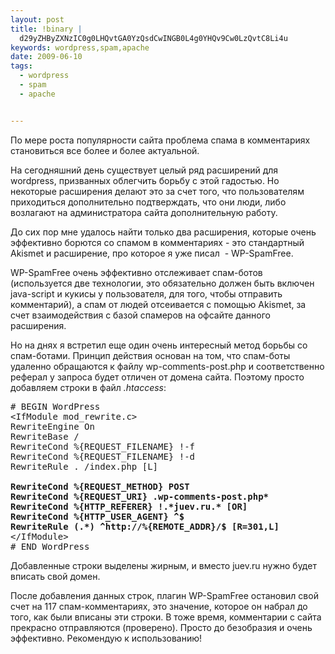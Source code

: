 ```yaml
--- 
layout: post
title: !binary |
  d29yZHByZXNzIC0g0LHQvtGA0YzQsdCwINGB0L4g0YHQv9Cw0LzQvtC8Li4u
keywords: wordpress,spam,apache
date: 2009-06-10
tags:
  - wordpress
  - spam
  - apache


---
```

По мере роста популярности сайта проблема спама в комментариях становиться все более и более актуальной.

На сегодняшний день существует целый ряд расширений для wordpress, призванных облегчить борьбу с этой гадостью. Но некоторые расширения делают это за счет того, что пользователям приходиться дополнительно подтверждать, что они люди, либо возлагают на администратора сайта дополнительную работу.

До сих пор мне удалось найти только два расширения, которые очень эффективно борются со спамом в комментариях - это стандартный Akismet и расширение, про которое я уже писал  - WP-SpamFree.

WP-SpamFree очень эффективно отслеживает спам-ботов (используется две технологии, это обязательно должен быть включен java-script и кукисы у пользователя, для того, чтобы отправить комментарий), а спам от людей отсеивается с помощью Akismet, за счет взаимодействия с базой спамеров на офсайте данного расширения.

Но на днях я встретил еще один очень интересный метод борьбы со спам-ботами. Принцип действия основан на том, что спам-боты удаленно обращаются к файлу wp-comments-post.php и соответственно реферал у запроса будет отличен от домена сайта. Поэтому просто добавляем строки в файл <em>.htaccess</em>:
<pre># BEGIN WordPress
&lt;IfModule mod_rewrite.c&gt;
RewriteEngine On
RewriteBase /
RewriteCond %&#123;REQUEST_FILENAME} !-f
RewriteCond %&#123;REQUEST_FILENAME} !-d
RewriteRule . /index.php [L]

<strong>RewriteCond %&#123;REQUEST_METHOD} POST
RewriteCond %&#123;REQUEST_URI} .wp-comments-post.php*
RewriteCond %&#123;HTTP_REFERER} !.*juev.ru.* [OR]
RewriteCond %&#123;HTTP_USER_AGENT} ^$
RewriteRule (.*) ^http://%&#123;REMOTE_ADDR}/$ [R=301,L]</strong>
&lt;/IfModule&gt;
# END WordPress</pre>
Добавленные строки выделены жирным, и вместо juev.ru нужно будет вписать свой домен.

После добавления данных строк, плагин WP-SpamFree остановил свой счет на 117 спам-комментариях, это значение, которое он набрал до того, как были вписаны эти строки. В тоже время, комментарии с сайта прекрасно отправляются (проверено). Просто до безобразия и очень эффективно. Рекомендую к использованию!
